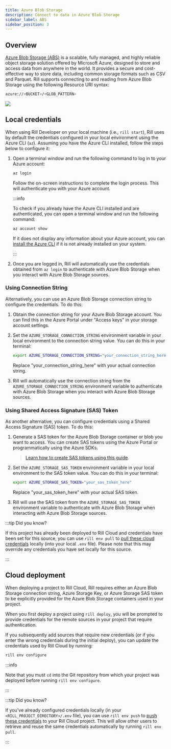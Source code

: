 ```yaml
---
title: Azure Blob Storage
description: Connect to data in Azure Blob Storage
sidebar_label: ABS
sidebar_position: 3
---
```


<!-- WARNING: There are links to this page in source code. If you move it, find and replace the links and consider adding a redirect in docusaurus.config.js. -->

## Overview
[Azure Blob Storage (ABS)](https://learn.microsoft.com/en-us/azure/storage/blobs/storage-blobs-introduction) is a scalable, fully managed, and highly reliable object storage solution offered by Microsoft Azure, designed to store and access data from anywhere in the world. It provides a secure and cost-effective way to store data, including common storage formats such as CSV and Parquet. Rill supports connecting to and reading from Azure Blob Storage using the following Resource URI syntax:

```bash
azure://<BUCKET>/<GLOB_PATTERN>
```

<img src='/img/reference/connectors/azure/abs.png' class='centered' />
<br />

## Local credentials

When using Rill Developer on your local machine (i.e., `rill start`), Rill uses by default the credentials configured in your local environment using the Azure CLI (`az`). Assuming you have the Azure CLI installed, follow the steps below to configure it:

1. Open a terminal window and run the following command to log in to your Azure account:

    ```bash
    az login
    ```

    Follow the on-screen instructions to complete the login process. This will authenticate you with your Azure account.

    :::info

    To check if you already have the Azure CLI installed and are authenticated, you can open a terminal window and run the following command:

    ```bash
    az account show
    ```

    If it does not display any information about your Azure account, you can [install the Azure CLI](https://learn.microsoft.com/en-us/cli/azure/install-azure-cli) if it is not already installed on your system.

    :::

2. Once you are logged in, Rill will automatically use the credentials obtained from `az login` to authenticate with Azure Blob Storage when you interact with Azure Blob Storage sources.

### Using Connection String

Alternatively, you can use an Azure Blob Storage connection string to configure the credentials. To do this:

1. Obtain the connection string for your Azure Blob Storage account. You can find this in the Azure Portal under "Access keys" in your storage account settings.

2. Set the `AZURE_STORAGE_CONNECTION_STRING` environment variable in your local environment to the connection string value. You can do this in your terminal:

    ```bash
    export AZURE_STORAGE_CONNECTION_STRING="your_connection_string_here"
    ```

    Replace "your_connection_string_here" with your actual connection string.

3. Rill will automatically use the connection string from the `AZURE_STORAGE_CONNECTION_STRING` environment variable to authenticate with Azure Blob Storage when you interact with Azure Blob Storage sources.

### Using Shared Access Signature (SAS) Token

As another alternative, you can configure credentials using a Shared Access Signature (SAS) token. To do this:

1. Generate a SAS token for the Azure Blob Storage container or blob you want to access. You can create SAS tokens using the Azure Portal or programmatically using the Azure SDKs.

    > [Learn how to create SAS tokens using this guide](https://learn.microsoft.com/en-us/azure/ai-services/translator/document-translation/how-to-guides/create-sas-tokens?tabs=Containers).

2. Set the `AZURE_STORAGE_SAS_TOKEN` environment variable in your local environment to the SAS token value. You can do this in your terminal:

    ```bash
    export AZURE_STORAGE_SAS_TOKEN="your_sas_token_here"
    ```

    Replace "your_sas_token_here" with your actual SAS token.

3. Rill will use the SAS token from the `AZURE_STORAGE_SAS_TOKEN` environment variable to authenticate with Azure Blob Storage when interacting with Azure Blob Storage sources.

:::tip Did you know?

If this project has already been deployed to Rill Cloud and credentials have been set for this source, you can use `rill env pull` to [pull these cloud credentials](/build/credentials/credentials#rill-env-pull) locally (into your local `.env` file). Please note that this may override any credentials you have set locally for this source.

:::

## Cloud deployment

When deploying a project to Rill Cloud, Rill requires either an Azure Blob Storage connection string, Azure Storage Key, or Azure Storage SAS token to be explicitly provided for the Azure Blob Storage containers used in your project.

When you first deploy a project using `rill deploy`, you will be prompted to provide credentials for the remote sources in your project that require authentication.

If you subsequently add sources that require new credentials (or if you enter the wrong credentials during the initial deploy), you can update the credentials used by Rill Cloud by running:

```bash
rill env configure
```

:::info

Note that you must `cd` into the Git repository from which your project was deployed before running `rill env configure`.

:::

:::tip Did you know?

If you've already configured credentials locally (in your `<RILL_PROJECT_DIRECTORY>/.env` file), you can use `rill env push` to [push these credentials](/build/credentials/credentials#rill-env-push) to your Rill Cloud project. This will allow other users to retrieve and reuse the same credentials automatically by running `rill env pull`.

:::
